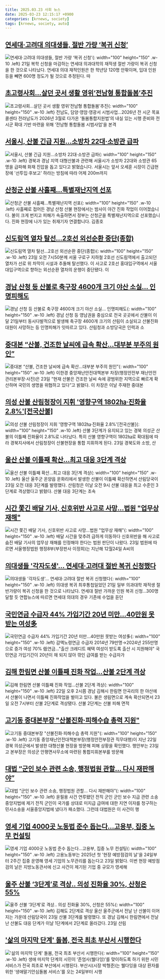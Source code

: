 ```yaml
---
title: 2025.03.23 사회 뉴스
date: 2025-03-23 12:15:17 +0900
categories: [krnews, society]
tags: [krnews, society, auto]
---
```

## [연세대·고려대 의대생들, 절반 가량 ‘복귀 신청’](https://n.news.naver.com/mnews/article/366/0001062767)

![연세대·고려대 의대생들, 절반 가량 ‘복귀 신청’](https://mimgnews.pstatic.net/image/origin/366/2025/03/22/1062767.jpg?type=nf220_150){: width="100" height="150" .w-10 .left}
21일 복학 신청을 마감하는 연세대 의과대학의 재적생 절반 가량이 복귀 신청을 한 것으로 나타났다. 연세대 의대 재적인원은 한 학년당 120명 안팎이며, 입대 인원 등을 빼면 600명 정도가 될 것으로 추정된다. 따

## [초고령사회…살던 곳서 생활 영위‘전남형 통합돌봄’추진](https://n.news.naver.com/mnews/article/016/0002446070)

![초고령사회…살던 곳서 생활 영위‘전남형 통합돌봄’추진](https://mimgnews.pstatic.net/image/origin/016/2025/03/23/2446070.jpg?type=nf220_150){: width="100" height="150" .w-10 .left}
전남도, 담양·영암·영광서 시범사업…2026년 전 시군 목표 콜센타 전라남도가 2026년 3월로 다가온 ‘돌봄통합지원법’의 내실 있는 시행 준비와 전 시군 확대 기반 마련을 위해 ‘전남형 통합돌봄 시범사업’을 본격

## [서울시, 산불 긴급 지원...소방차 22대·소방관 급파](https://n.news.naver.com/mnews/article/052/0002169399)

![서울시, 산불 긴급 지원...소방차 22대·소방관 급파](https://mimgnews.pstatic.net/image/origin/052/2025/03/23/2169399.jpg?type=nf220_150){: width="100" height="150" .w-10 .left}
경북과 경남 지역 대형산불과 관련해 서울시가 소방차 22대와 소방관 65명을 급파해 화재 진압을 돕고 있다고 밝혔습니다. 서울시는 앞서 오세훈 시장이 긴급현장에 '선투입·후보고' 하라는 방침에 따라 어제 200m까지

## [산청군 산불 사흘째...특별재난지역 선포](https://n.news.naver.com/mnews/article/052/0002169371)

![산청군 산불 사흘째...특별재난지역 선포](https://mimgnews.pstatic.net/image/origin/052/2025/03/23/2169371.jpg?type=nf220_150){: width="100" height="150" .w-10 .left}
사흘째로 접어든 경남 산청 산불 현장에서는 밤사이 야간 진화 작업이 이어졌습니다. 불이 크게 번지고 피해가 속출하면서 정부는 산청군을 특별재난지역으로 선포했습니다. 진화 현장에 나가 있는 취재기자 연결합니다. 김종호

## [신도림역 열차 탈선…2호선 외선순환 중단(종합)](https://n.news.naver.com/mnews/article/277/0005565429)

![신도림역 열차 탈선…2호선 외선순환 중단(종합)](https://mimgnews.pstatic.net/image/origin/277/2025/03/23/5565429.jpg?type=nf220_150){: width="100" height="150" .w-10 .left}
23일 오전 7시50분께 서울 구로구 지하철 2호선 신도림역에서 출고되던 열차가 선로 위 차막이 시설과 추돌해 탈선했다. 이 사고로 2호선 홍대입구역에서 서울대입구역으로 향하는 외선순환 열차의 운행이 중단됐다. 이

## [경남 산청 등 산불로 축구장 4600개 크기 야산 소실… 인명피해도](https://n.news.naver.com/mnews/article/011/0004464581)

![경남 산청 등 산불로 축구장 4600개 크기 야산 소실… 인명피해도](https://mimgnews.pstatic.net/image/origin/011/2025/03/23/4464581.jpg?type=nf220_150){: width="100" height="150" .w-10 .left}
경남 산청 등 영남권을 중심으로 전국 곳곳에서 산불이 이달 21일부터 동시다발적으로 발생해 축구장 4600개 크기의 산림이 소실되고 산불진화대원이 사망하는 등 인명피해가 잇따르고 있다. 산림청과 소방당국은 인력과 소

## [중대본 “산불, 건조한 날씨에 급속 확산…대부분 부주의 원인”](https://n.news.naver.com/mnews/article/015/0005109391)

![중대본 “산불, 건조한 날씨에 급속 확산…대부분 부주의 원인”](https://mimgnews.pstatic.net/image/origin/015/2025/03/23/5109391.jpg?type=nf220_150){: width="100" height="150" .w-10 .left}
이한경 중앙재난안전대책본부 차장(행정안전부 재난안전관리본부장·사진)은 23일 “현재 산불은 건조한 날씨 속에 광범위한 지역으로 빠르게 확산하며 국민의 생명을 위협하고 있다”고 밝혔다. 이 차장은 이날 주재한 중대본

## [의성 산불 산림청장이 지휘 '영향구역 1802㏊·진화율 2.8%'[전국산불]](https://n.news.naver.com/mnews/article/014/0005324737)

![의성 산불 산림청장이 지휘 '영향구역 1802㏊·진화율 2.8%'[전국산불]](https://mimgnews.pstatic.net/image/origin/014/2025/03/23/5324737.jpg?type=nf220_150){: width="100" height="150" .w-10 .left}
산불 3단계가 유지되고 있는 경북 의성군 산불의 이틀째 진화율이 2.8%로 나타났다. 특히 산불 영향구역이 1802㏊로 확대됨에 따라 경북지사에서 산림청장이 산불현장을 통합 지휘하게 된다. 23일 경북도와 소방, 산

## [울산 산불 이틀째 확산…최고 대응 3단계 격상](https://n.news.naver.com/mnews/article/079/0004005156)

![울산 산불 이틀째 확산…최고 대응 3단계 격상](https://mimgnews.pstatic.net/image/origin/079/2025/03/23/4005156.jpg?type=nf220_150){: width="100" height="150" .w-10 .left}
울산 울주군 온양읍 운화리에서 발생한 산불이 이틀째 확산하면서 산림당국이 23일 오전 대응 3단계를 발령했다. 산림청은 이날 오전 9시 산불 대응을 최고 수준인 3단계로 격상했다고 밝혔다. 산불 대응 3단계는 초속

## [시간 쫓긴 배달 기사, 신호위반 사고로 사망…법원 "업무상 재해"](https://n.news.naver.com/mnews/article/003/0013135703)

![시간 쫓긴 배달 기사, 신호위반 사고로 사망…법원 "업무상 재해"](https://mimgnews.pstatic.net/image/origin/003/2025/03/23/13135703.jpg?type=nf220_150){: width="100" height="150" .w-10 .left}
배달 시간을 맞추려 급하게 이동하다 신호위반을 해 사고로 숨진 배달 기사의 업무상 재해를 인정해야 한다는 법원 판단이 나왔다. 23일 법원에 따르면 서울행정법원 행정8부(부장판사 이정희)는 지난해 12월24일 A씨의

## [의대생들 '각자도생'... 연세대·고려대 절반 복귀 신청했다](https://n.news.naver.com/mnews/article/014/0005324581)

![의대생들 '각자도생'... 연세대·고려대 절반 복귀 신청했다](https://mimgnews.pstatic.net/image/origin/014/2025/03/22/5324581.jpg?type=nf220_150){: width="100" height="150" .w-10 .left}
의대생 복귀 최후통첩일었던 21일 일부 의과대학 재적생 절반가량이 복귀 신청을 한 것으로 나타났다. 연세대 절반 가까운 인원 복귀 신청...300명 달할 듯 연합뉴스에 따르면 연세대 의대의 경우 기존에 수업을 듣던

## [국민연금 수급자 44% 가입기간 20년 미만…40만원 못받는 여성多](https://n.news.naver.com/mnews/article/001/0015281565)

![국민연금 수급자 44% 가입기간 20년 미만…40만원 못받는 여성多](https://mimgnews.pstatic.net/image/origin/001/2025/03/23/15281565.jpg?type=nf220_150){: width="100" height="150" .w-10 .left}
감액노령연금 수급자 2014년 79만명→2024년 255만명으로 증가 여성 70% 低연금…"출산 크레디트 혜택 여성이 받도록 출산 시 지원해야" 국민연금 가입기간이 20년이 채 되지 않아 깎인 급여를 받는 수급자가

## [김해 한림면 산불 이틀째 진화 작업…산불 2단계 격상](https://n.news.naver.com/mnews/article/079/0004005149)

![김해 한림면 산불 이틀째 진화 작업…산불 2단계 격상](https://mimgnews.pstatic.net/image/origin/079/2025/03/23/4005149.jpg?type=nf220_150){: width="100" height="150" .w-10 .left}
22일 오후 2시쯤 경남 김해시 한림면 안곡리의 한 야산에서 산불이 나면서 이틀째 진화작업을 벌이고 있다. 불은 생림면으로 계속 확산되면서 23일 오전 7시부터 산불 2단계로 격상됐다. 산불 2단계는 산불 피해 면적

## [고기동 중대본부장 "산불진화·피해수습 총력 지원"](https://n.news.naver.com/mnews/article/008/0005169398)

![고기동 중대본부장 "산불진화·피해수습 총력 지원"](https://mimgnews.pstatic.net/image/origin/008/2025/03/23/5169398.jpg?type=nf220_150){: width="100" height="150" .w-10 .left}
고기동 중앙재난안전대책본부장(행정안전부장관 직무대행)이 지난 22일 경북 의성군에서 발생한 대형산불 현장을 방문해 피해 상황을 확인했다. 행안부는 23일 고 본부장은 의성군 안평면사무소에 마련된 통합지휘본부를 방문해

## [대법 “군인 보수 관련 소송, 행정법원 관할… 다시 재판해야”](https://n.news.naver.com/mnews/article/366/0001062928)

![대법 “군인 보수 관련 소송, 행정법원 관할… 다시 재판해야”](https://mimgnews.pstatic.net/image/origin/366/2025/03/23/1062928.jpg?type=nf220_150){: width="100" height="150" .w-10 .left}
윤필용 사건 연루됐던 전직 군인 군인 보수 지급 관련 소송 중앙지법에 제기 전직 군인이 국가를 상대로 미지급 급여에 대한 지연 이자를 청구하는 민사소송을 서울중앙지법에 냈다가 패소했다. 그런데 대법원은 이 사건이 행

## [영세 기업 4000곳 노동법 준수 돕는다…고용부, 집중 노무 컨설팅](https://n.news.naver.com/mnews/article/421/0008146454)

![영세 기업 4000곳 노동법 준수 돕는다…고용부, 집중 노무 컨설팅](https://mimgnews.pstatic.net/image/origin/421/2025/03/23/8146454.jpg?type=nf220_150){: width="100" height="150" .w-10 .left}
고용노동부는 2025년 첫 '현장 예방점검의 날'을 24일부터 2주간 집중 운영해 영세 기업의 노무관리를 돕는다고 23일 밝혔다. 이번 현장 예방점검의 날은 지방노동관서에 신고 사건이 제기된 기업 중 규모가 영세해

## [울주 산불 ‘3단계’로 격상.. 의성 진화율 30%, 산청은 55%](https://n.news.naver.com/mnews/article/023/0003895086)

![울주 산불 ‘3단계’로 격상.. 의성 진화율 30%, 산청은 55%](https://mimgnews.pstatic.net/image/origin/023/2025/03/23/3895086.jpg?type=nf220_150){: width="100" height="150" .w-10 .left}
김해도 2단계로 격상 울산 울주군에서 전날 난 산불이 이어지는 가운데 산림당국이 23일 산불 3단계를 발령했다. 또 경남 김해시 한림면에서 전날 난 산불도 대응 단계가 이날 1단계에서 2단계로 올라갔다. 23일 산림

## ['삶의 마지막 단계' 돌봄, 전국 최초 부산서 시행한다](https://n.news.naver.com/mnews/article/277/0005565434)

!['삶의 마지막 단계' 돌봄, 전국 최초 부산서 시행한다](https://mimgnews.pstatic.net/image/origin/277/2025/03/23/5565434.jpg?type=nf220_150){: width="100" height="150" .w-10 .left}
생애 마지막 단계의 시민이 ‘존엄사(웰다잉)’를 맞이하도록 하기 위한 시민 서비스가 전국 최초로 부산에서 시행된다. 부산시(시장 박형준)는 웰다잉을 대상 환자를 위한 ‘생애말기안심돌봄 서비스’를 오는 24일부터 시행

